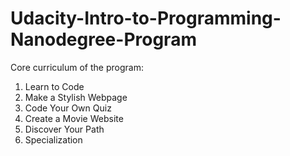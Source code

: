 # Udacity-Intro-to-Programming-Nanodegree-Program
Core curriculum of the program:
1. Learn to Code
2. Make a Stylish Webpage
3. Code Your Own Quiz
4. Create a Movie Website
5. Discover Your Path
6. Specialization
